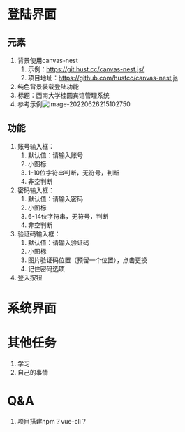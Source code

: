 # 登陆界面

## 元素

1. 背景使用canvas-nest
    1. 示例：https://git.hust.cc/canvas-nest.js/
    2. 项目地址：https://github.com/hustcc/canvas-nest.js
2. 纯色背景装载登陆功能
3. 标题：西南大学桂圆宾馆管理系统
4. 参考示例![image-20220626215102750](C:\Users\52980\AppData\Roaming\Typora\typora-user-images\image-20220626215102750.png)

## 功能

1. 账号输入框：
    1. 默认值：请输入账号
    2. 小图标
    3. 1-10位字符串判断，无符号，判断
    4. 非空判断
2. 密码输入框：
    1. 默认值：请输入密码
    2. 小图标
    3. 6-14位字符串，无符号，判断
    4. 非空判断
3. 验证码输入框：
    1. 默认值：请输入验证码
    2. 小图标
    3. 图片验证码位置（预留一个位置），点击更换
    4. 记住密码选项
4. 登入按钮

# 系统界面

# 其他任务

1. 学习
2. 自己的事情

# Q&A

1. 项目搭建npm？vue-cli？